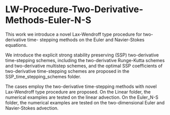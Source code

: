 # LW-Procedure-Two-Derivative-Methods-Euler-N-S

This work we introduce a novel Lax-Wendroff type procedure for two-derivative time-
stepping methods on the Euler and Navier-Stokes equations.

We introduce the explicit strong stability preserving
(SSP) two-derivative time-stepping schemes, including the two-derivative
Runge-Kutta schemes and two-derivative multistep schemes, and the
optimal SSP coefficients of two-derivative time-stepping schemes are proposed in the SSP_time_stepping_schemes folder.

The cases employ the two-derivative time-stepping methods with novel Lax-Wendroff type procedure are proposed.
On the Linear folder, the numerical examples are tested on the linear advection.
On the Euler_N-S folder, the numerical examples are tested on the two-dimensional Euler and Navier-Stokes advection.


